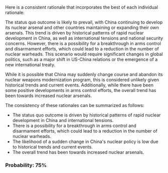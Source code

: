 Here is a consistent rationale that incorporates the best of each individual rationale:

The status quo outcome is likely to prevail, with China continuing to develop its nuclear arsenal and other countries maintaining or expanding their own arsenals. This trend is driven by historical patterns of rapid nuclear development in China, as well as international tensions and national security concerns. However, there is a possibility for a breakthrough in arms control and disarmament efforts, which could lead to a reduction in the number of nuclear warheads. This scenario would require significant changes in global politics, such as a major shift in US-China relations or the emergence of a new international treaty.

While it is possible that China may suddenly change course and abandon its nuclear weapons modernization program, this is considered unlikely given historical trends and current events. Additionally, while there have been some positive developments in arms control efforts, the overall trend has been towards increased nuclear arsenals.

The consistency of these rationales can be summarized as follows:

* The status quo outcome is driven by historical patterns of rapid nuclear development in China and international tensions.
* There is a possibility for a breakthrough in arms control and disarmament efforts, which could lead to a reduction in the number of nuclear warheads.
* The likelihood of a sudden change in China's nuclear policy is low due to historical trends and current events.
* The overall trend has been towards increased nuclear arsenals.

### Probability: 75%